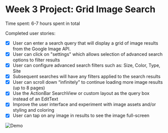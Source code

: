 # Week 3 Project: Grid Image Search
Time spent: 6-7 hours spent in total

Completed user stories:
* [x] User can enter a search query that will display a grid of image results from the Google Image API.
* [x] User can click on "settings" which allows selection of advanced search options to filter results
* [x] User can configure advanced search filters such as: Size, Color, Type, Site
* [x] Subsequent searches will have any filters applied to the search results
* [x] User can scroll down “infinitely” to continue loading more image results (up to 8 pages)
* [x] Use the ActionBar SearchView or custom layout as the query box instead of an EditText
* [x] Improve the user interface and experiment with image assets and/or styling and coloring
* [x] User can tap on any image in results to see the image full-screen

![Demo](https://raw.githubusercontent.com/ddsakura/AndroidGridImageSearch/master/homework3.gif)
